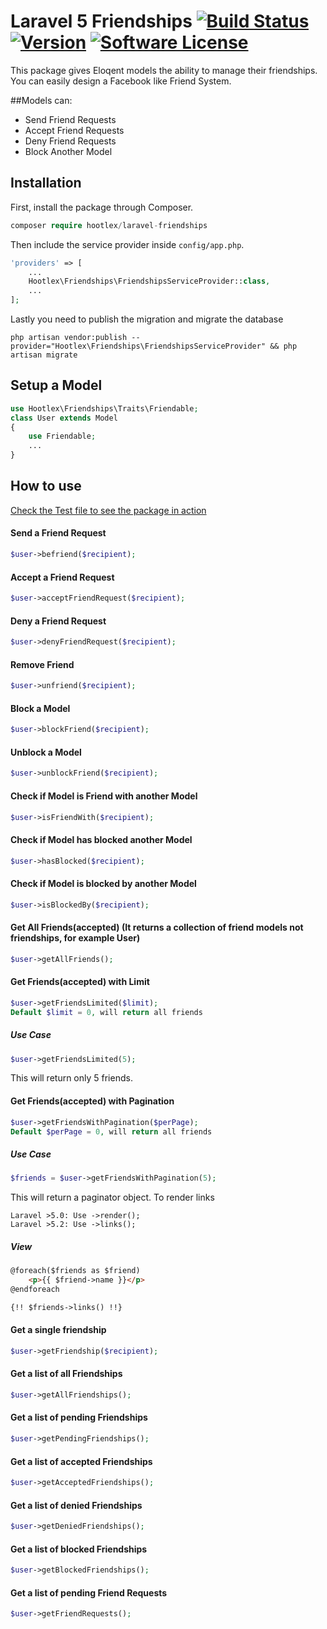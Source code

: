 # Laravel 5 Friendships [![Build Status](https://travis-ci.org/hootlex/laravel-friendships.svg?branch=master)](https://travis-ci.org/hootlex/laravel-friendships) [![Version](https://img.shields.io/packagist/v/hootlex/laravel-friendships.svg?style=flat)](https://packagist.org/packages/hootlex/laravel-friendships)  [![Software License](https://img.shields.io/badge/license-MIT-brightgreen.svg?style=flat)](LICENSE)

This package gives Eloqent models the ability to manage their friendships.
You can easily design a Facebook like Friend System.

##Models can:
- Send Friend Requests
- Accept Friend Requests
- Deny Friend Requests
- Block Another Model

## Installation

First, install the package through Composer.

```php
composer require hootlex/laravel-friendships
```

Then include the service provider inside `config/app.php`.

```php
'providers' => [
    ...
    Hootlex\Friendships\FriendshipsServiceProvider::class,
    ...
];
```
Lastly you need to publish the migration and migrate the database

```
php artisan vendor:publish --provider="Hootlex\Friendships\FriendshipsServiceProvider" && php artisan migrate
```
## Setup a Model
```php
use Hootlex\Friendships\Traits\Friendable;
class User extends Model
{
    use Friendable;
    ...
}
```

## How to use 
[Check the Test file to see the package in action](https://github.com/hootlex/laravel-friendships/blob/master/tests/FriedshipsTest.php)

#### Send a Friend Request
```php
$user->befriend($recipient);
```

#### Accept a Friend Request
```php
$user->acceptFriendRequest($recipient);
```

#### Deny a Friend Request
```php
$user->denyFriendRequest($recipient);
```

#### Remove Friend
```php
$user->unfriend($recipient);
```

#### Block a Model
```php
$user->blockFriend($recipient);
```

#### Unblock a Model
```php
$user->unblockFriend($recipient);
```

#### Check if Model is Friend with another Model
```php
$user->isFriendWith($recipient);
```

#### Check if Model has blocked another Model
```php
$user->hasBlocked($recipient);
```

#### Check if Model is blocked by another Model
```php
$user->isBlockedBy($recipient);
```

#### Get All Friends(accepted) (It returns a collection of friend models not friendships, for example User)
```php
$user->getAllFriends();
```

#### Get Friends(accepted) with Limit 
```php
$user->getFriendsLimited($limit);
Default $limit = 0, will return all friends
```
##### Use Case
```php
$user->getFriendsLimited(5);
```
This will return only 5 friends.

#### Get Friends(accepted) with Pagination 
```php
$user->getFriendsWithPagination($perPage);
Default $perPage = 0, will return all friends
```

##### Use Case
```php
$friends = $user->getFriendsWithPagination(5);
```
This will return a paginator object. To render links
```
Laravel >5.0: Use ->render();
Laravel >5.2: Use ->links();
```
##### View
```html
@foreach($friends as $friend)
	<p>{{ $friend->name }}</p>
@endforeach

{!! $friends->links() !!}
```

#### Get a single friendship
```php
$user->getFriendship($recipient);
```

#### Get a list of all Friendships
```php
$user->getAllFriendships();
```

#### Get a list of pending Friendships
```php
$user->getPendingFriendships();
```

#### Get a list of accepted Friendships
```php
$user->getAcceptedFriendships();
```

#### Get a list of denied Friendships
```php
$user->getDeniedFriendships();
```

#### Get a list of blocked Friendships
```php
$user->getBlockedFriendships();
```

#### Get a list of pending Friend Requests
```php
$user->getFriendRequests();
```
